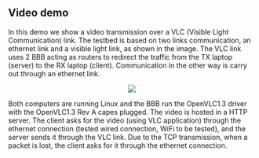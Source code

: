 ## Video demo

In this demo we show a video transmission over a VLC (Visible Light Communication) link. The
testbed is based on two links communication, an ethernet link and a visible light link, as shown
in the image. The VLC link uses 2 BBB acting as routers to redirect the traffic from the TX
laptop (server) to the RX laptop (client). Communication in the other way is carry out through
an ethernet link.

<p align="center">
  <img src="https://cdn1.imggmi.com/uploads/2019/1/10/59962c7518230c7621d243739fff9a07-full.jpg">
</p>

Both computers are running Linux and the BBB run the OpenVLC1.3 driver with the
OpenVLC1.3 Rev A capes plugged.
The video is hosted in a HTTP server. The client asks for the video (using VLC application)
through the ethernet connection (tested wired connection, WiFi to be tested), and the server
sends it through the VLC link. Due to the TCP transmission, when a packet is lost, the client
asks for it through the ethernet connection.
